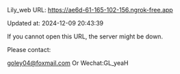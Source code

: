 Lily_web URL: https://ae6d-61-165-102-156.ngrok-free.app

Updated at: 2024-12-09 20:43:39

If you cannot open this URL, the server might be down.

Please contact: 

goley04@foxmail.com Or Wechat:GL_yeaH